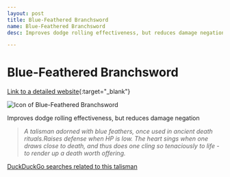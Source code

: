 ```yaml
---
layout: post
title: Blue-Feathered Branchsword
name: Blue-Feathered Branchsword
desc: Improves dodge rolling effectiveness, but reduces damage negation

---
```

# Blue-Feathered Branchsword
[Link to a detailed website](https://eldenring.wiki.fextralife.com/Blue-Feathered+Branchsword){:target="_blank"}

![Icon of Blue-Feathered Branchsword](https://eldenring.wiki.fextralife.com/file/Elden-Ring/blue-feathered_branchsword_talisman_elden_ring_wiki_guide_200px.png)

Improves dodge rolling effectiveness, but reduces damage negation

>*A talisman adorned with blue feathers, once used in ancient death rituals.Raises defense when HP is low. The heart sings when one draws close to death, and thus does one cling so tenaciously to life - to render up a death worth offering.*

[DuckDuckGo searches related to this talisman]({{site.baseurl}}/searches/Blue-FeatheredBranchsword)


